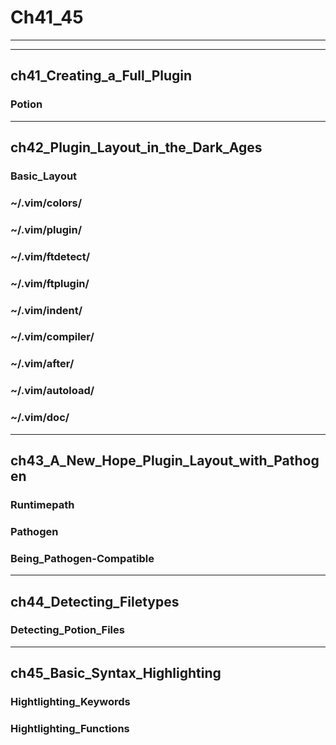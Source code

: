 # Ch41_45

---

---

## ch41_Creating_a_Full_Plugin

### Potion

---

## ch42_Plugin_Layout_in_the_Dark_Ages

### Basic_Layout

### ~/.vim/colors/

### ~/.vim/plugin/

### ~/.vim/ftdetect/

### ~/.vim/ftplugin/

### ~/.vim/indent/

### ~/.vim/compiler/

### ~/.vim/after/

### ~/.vim/autoload/

### ~/.vim/doc/

---

## ch43_A_New_Hope_Plugin_Layout_with_Pathogen

### Runtimepath

### Pathogen

### Being_Pathogen-Compatible

---

## ch44_Detecting_Filetypes

### Detecting_Potion_Files

---

## ch45_Basic_Syntax_Highlighting

### Hightlighting_Keywords

### Hightlighting_Functions

